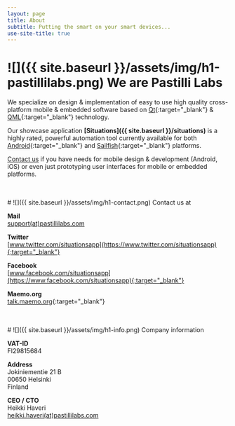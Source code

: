 ```yaml
---
layout: page
title: About
subtitle: Putting the smart on your smart devices...
use-site-title: true
---
```


<a name="pastilli_labs"></a>
# ![]({{ site.baseurl }}/assets/img/h1-pastillilabs.png) We are Pastilli Labs

We specialize on design & implementation of easy to use high quality cross-platform mobile & embedded software based on [Qt](https://www.qt.io){:target="_blank"} & [QML](https://doc.qt.io/qt-5/qmlapplications.html){:target="_blank"} technology.

Our showcase application **[Situations]({{ site.baseurl }}/situations)** is a highly rated, powerful automation tool currently available for both [Android](https://www.android.com/){:target="_blank"} and [Sailfish](https://sailfishos.org/){:target="_blank"} platforms.

[Contact us](mailto:support@pastillilabs.com) if you have needs for mobile design & development (Android, iOS) or even just prototyping user interfaces for mobile or embedded platforms.


<br/>
<br/>
<a name="contact"></a>
# ![]({{ site.baseurl }}/assets/img/h1-contact.png) Contact us at

**Mail**  
[support(at)pastillilabs.com](mailto:support@pastillilabs.com)

**Twitter**  
[www.twitter.com/situationsapp](https://www.twitter.com/situationsapp){:target="_blank"}

**Facebook**  
[www.facebook.com/situationsapp](https://www.facebook.com/situationsapp){:target="_blank"}

**Maemo.org**  
[talk.maemo.org](https://talk.maemo.org/showthread.php?p=1553117){:target="_blank"}


<br/>
<br/>
<a name="info"></a>
# ![]({{ site.baseurl }}/assets/img/h1-info.png) Company information

**VAT-ID**  
FI29815684 

**Address**  
Jokiniementie 21 B  
00650 Helsinki  
Finland

**CEO / CTO**  
Heikki Haveri  
[heikki.haveri(at)pastillilabs.com](mailto:heikki.haveri@pastillilabs.com)

